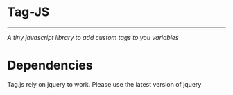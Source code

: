 Tag-JS
======
-----
 *A tiny javascript library to add custom tags to you variables*

Dependencies
=====

Tag.js rely on jquery to work. Please use the latest version of jquery
